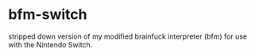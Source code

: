 # bfm-switch
stripped down version of my modified brainfuck interpreter (bfm) for use with the Nintendo Switch.
